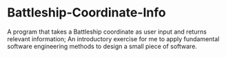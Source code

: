 # Battleship-Coordinate-Info
A program that takes a Battleship coordinate as user input and returns relevant information; An introductory exercise for me to apply fundamental software engineering methods to design a small piece of software.

